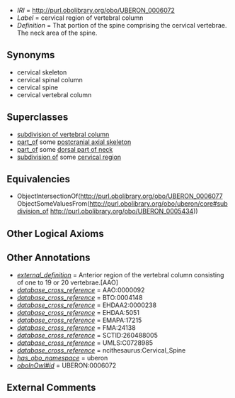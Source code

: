  * *IRI* = http://purl.obolibrary.org/obo/UBERON_0006072
 * *Label* = cervical region of vertebral column
 * *Definition* = That portion of the spine comprising the cervical vertebrae. The neck area of the spine.

## Synonyms

 * cervical skeleton
 * cervical spinal column
 * cervical spine
 * cervical vertebral column

## Superclasses

 * [subdivision of vertebral column](../../UBERON/77/UBERON_0006077.md)
 * [part_of](../../BFO/50/BFO_0000050.md) some [postcranial axial skeleton](../../UBERON/90/UBERON_0002090.md)
 * [part_of](../../BFO/50/BFO_0000050.md) some [dorsal part of neck](../../UBERON/77/UBERON_0012477.md)
 * [subdivision of](../../core#subdivision/of/core#subdivision_of.md) some [cervical region](../../UBERON/34/UBERON_0005434.md)

## Equivalencies

 * ObjectIntersectionOf(<http://purl.obolibrary.org/obo/UBERON_0006077> ObjectSomeValuesFrom(<http://purl.obolibrary.org/obo/uberon/core#subdivision_of> <http://purl.obolibrary.org/obo/UBERON_0005434>))

## Other Logical Axioms


## Other Annotations

 * *[external_definition](../../UBPROP/01/UBPROP_0000001.md)* = Anterior region of the vertebral column consisting of one to 19 or 20 vertebrae.[AAO]
 * *[database_cross_reference](../../ef/oboInOwl#hasDbXref.md)* = AAO:0000092
 * *[database_cross_reference](../../ef/oboInOwl#hasDbXref.md)* = BTO:0004148
 * *[database_cross_reference](../../ef/oboInOwl#hasDbXref.md)* = EHDAA2:0000238
 * *[database_cross_reference](../../ef/oboInOwl#hasDbXref.md)* = EHDAA:5051
 * *[database_cross_reference](../../ef/oboInOwl#hasDbXref.md)* = EMAPA:17215
 * *[database_cross_reference](../../ef/oboInOwl#hasDbXref.md)* = FMA:24138
 * *[database_cross_reference](../../ef/oboInOwl#hasDbXref.md)* = SCTID:260488005
 * *[database_cross_reference](../../ef/oboInOwl#hasDbXref.md)* = UMLS:C0728985
 * *[database_cross_reference](../../ef/oboInOwl#hasDbXref.md)* = ncithesaurus:Cervical_Spine
 * *[has_obo_namespace](../../ce/oboInOwl#hasOBONamespace.md)* = uberon
 * *[oboInOwl#id](../../id/oboInOwl#id.md)* = UBERON:0006072

## External Comments

